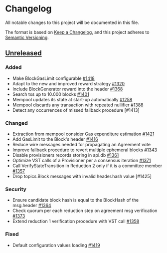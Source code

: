 # Changelog
All notable changes to this project will be documented in this file.

The format is based on [Keep a Changelog](https://keepachangelog.com/en/1.0.0/),
and this project adheres to [Semantic Versioning](https://semver.org/spec/v2.0.0.html).

## [Unreleased]

### Added
- Make BlockGasLimit configurable [#1418]
- Adapt to the new and improved reward strategy [#1320]
- Include BlockGenerator reward into the header [#1368]
- Search txs up to 10.000 blocks [#1401]
- Mempool updates its state at start-up automatically [#1258]
- Mempool discards any transaction with repeated nullifier [#1388]
- Detect any occurrences of missed fallback procedure [#1413] 

### Changed
- Extraction from mempool consider Gas expenditure estimation [#1421]
- Add GasLimit to the Block's header [#1416]
- Reduce wire messages needed for propagating an Agreement vote
- Improve fallback procedure to revert multiple ephemeral blocks [#1343]
- Disable provisioners records storing in api.db  [#1361]
- Optimize VST calls of a Provisioner per a consensus iteration [#1371]
- Call VerifyStateTransition in Reduction 2 only if it is a committee member [#1357]
- Drop topics.Block messages with invalid header.hash value [#1425]

### Security
- Ensure candidate block hash is equal to the BlockHash of the msg.header [#1364]
- Check quorum per each reduction step on agreement msg verification [#1373]
- Extend reduction 1 verification procedure with VST call [#1358]

### Fixed
- Default configuration values loading [#1419] 

[#1421]: (https://github.com/dusk-network/dusk-blockchain/issues/1421)
[#1419]: (https://github.com/dusk-network/dusk-blockchain/issues/1419)
[#1418]: (https://github.com/dusk-network/dusk-blockchain/issues/1418)
[#1416]: (https://github.com/dusk-network/dusk-blockchain/issues/1416)
[#1401]: (https://github.com/dusk-network/dusk-blockchain/issues/1401)
[#1388]: (https://github.com/dusk-network/dusk-blockchain/issues/1388)
[#1373]: (https://github.com/dusk-network/dusk-blockchain/issues/1373)
[#1371]: (https://github.com/dusk-network/dusk-blockchain/issues/1371)
[#1368]: (https://github.com/dusk-network/dusk-blockchain/issues/1368)
[#1364]: (https://github.com/dusk-network/dusk-blockchain/issues/1364)
[#1361]: (https://github.com/dusk-network/dusk-blockchain/issues/1361)
[#1358]: (https://github.com/dusk-network/dusk-blockchain/issues/1358)
[#1357]: (https://github.com/dusk-network/dusk-blockchain/issues/1357)
[#1343]: (https://github.com/dusk-network/dusk-blockchain/issues/1343)
[#1320]: (https://github.com/dusk-network/dusk-blockchain/issues/1320)
[#1258]: (https://github.com/dusk-network/dusk-blockchain/issues/1258)


<!-- Releases -->

[Unreleased]: https://github.com/dusk-network/dusk-blockchain/compare/daybreak-20220321...HEAD
